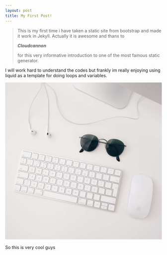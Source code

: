 ```yaml
---
layout: post
title: My First Post!
---
```

> This is my first time i have taken a static site from bootstrap and made it work in Jekyll. Actually it is awesome and thanx to 
>
> _**Cloudcannon**_
>
>  for this very informative introduction to one of the most famous static generator.

I will work hard to understand the codes but frankly im really enjoying using liquid as a template for doing loops and variables.

![Now you can write your stuff here!](/images/uploads/ramiro-mendes-237525.jpg)

So this is very cool guys
